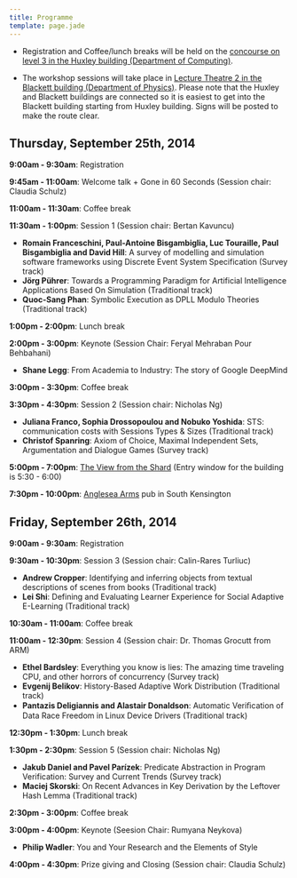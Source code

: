 ```yaml
---
title: Programme
template: page.jade
---
```


<!-- FIXME: We should use a macro or something so we don't duplicate what's in location.md -->
* Registration and Coffee/lunch breaks will be held on the [concourse on level 3 in the Huxley building (Department of Computing)](http://www3.imperial.ac.uk/conferenceandevents/venues/southkensingtonvenues/huxley).

* The workshop sessions will take place in
[Lecture Theatre 2 in the Blackett building (Department of Physics)](http://www3.imperial.ac.uk/conferenceandevents/venues/southkensingtonvenues/blackettbuilding).
Please note that the Huxley and Blackett buildings are connected so it is
easiest to get into the Blackett building starting from Huxley building.
Signs will be posted to make the route clear.

## Thursday, September 25th, 2014

__9:00am - 9:30am__: Registration

__9:45am - 11:00am__: Welcome talk + Gone in 60 Seconds (Session chair: Claudia Schulz)

__11:00am - 11:30am__: Coffee break

__11:30am - 1:00pm__: Session 1 (Session chair: Bertan Kavuncu)

* __Romain Franceschini, Paul-Antoine Bisgambiglia, Luc Touraille, Paul Bisgambiglia and David Hill__: A survey of modelling and simulation software frameworks using Discrete Event System Specification (Survey track)
* __Jörg Pührer__: Towards a Programming Paradigm for Artificial Intelligence Applications Based On Simulation (Traditional track)
* __Quoc-Sang Phan__: Symbolic Execution as DPLL Modulo Theories (Traditional track)

__1:00pm - 2:00pm__: Lunch break

__2:00pm - 3:00pm__: Keynote (Session Chair: Feryal Mehraban Pour Behbahani)

* __Shane Legg__: From Academia to Industry: The story of Google DeepMind

__3:00pm - 3:30pm__: Coffee break

__3:30pm - 4:30pm__: Session 2 (Session chair: Nicholas Ng)

* __Juliana Franco, Sophia Drossopoulou and Nobuko Yoshida__: STS: communication costs with Sessions Types & Sizes (Traditional track)
* __Christof Spanring__: Axiom of Choice, Maximal Independent Sets, Argumentation and Dialogue Games (Survey track)

__5:00pm - 7:00pm__: [The View from the Shard] (Entry window for the building is 5:30 - 6:00)

__7:30pm - 10:00pm__: [Anglesea Arms] pub in South Kensington



## Friday, September 26th, 2014


__9:00am - 9:30am__: Registration

__9:30am - 10:30pm__: Session 3 (Session chair: Calin-Rares Turliuc)

* __Andrew Cropper__: Identifying and inferring objects from textual descriptions of scenes from books (Traditional track)
* __Lei Shi__: Defining and Evaluating Learner Experience for Social Adaptive E-Learning (Traditional track)

__10:30am - 11:00am__: Coffee break

__11:00am - 12:30pm__: Session 4 (Session chair: Dr. Thomas Grocutt from ARM)

* __Ethel Bardsley__: Everything you know is lies: The amazing time traveling CPU, and other horrors of concurrency (Survey track)
* __Evgenij Belikov__: History-Based Adaptive Work Distribution (Traditional track)
* __Pantazis Deligiannis and Alastair Donaldson__: Automatic Veriﬁcation of Data Race Freedom in Linux Device Drivers (Traditional track)

__12:30pm - 1:30pm__: Lunch break

__1:30pm - 2:30pm__: Session 5 (Session chair: Nicholas Ng)

* __Jakub Daniel and Pavel Parízek__: Predicate Abstraction in Program Verification: Survey and Current Trends (Survey track)
* __Maciej Skorski__: On Recent Advances in Key Derivation by the Leftover Hash Lemma (Traditional track)

__2:30pm - 3:00pm__: Coffee break

__3:00pm - 4:00pm__: Keynote (Seesion Chair: Rumyana Neykova)

* __Philip Wadler__: You and Your Research and the Elements of Style 

__4:00pm - 4:30pm__: Prize giving and Closing (Session chair: Claudia Schulz)

[Philip Wadler]: http://homepages.inf.ed.ac.uk/wadler/
[Anglesea Arms]: http://www.metropolitanpubcompany.com/our-pubs/the-anglesea-arms/
[The View from the Shard]: http://www.theviewfromtheshard.com/en/
